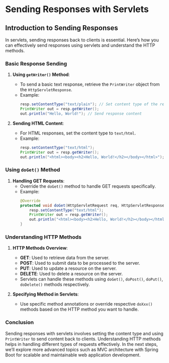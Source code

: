 # Sending Responses with Servlets

## Introduction to Sending Responses

In servlets, sending responses back to clients is essential. Here’s how you can effectively send responses using servlets and understand the HTTP methods.

### Basic Response Sending

1. **Using `getWriter()` Method**:

   - To send a basic text response, retrieve the `PrintWriter` object from the `HttpServletResponse`.
   - Example:
     ```java
     resp.setContentType("text/plain"); // Set content type of the response
     PrintWriter out = resp.getWriter();
     out.println("Hello, World!"); // Send response content
     ```

2. **Sending HTML Content**:
   - For HTML responses, set the content type to `text/html`.
   - Example:
     ```java
     resp.setContentType("text/html");
     PrintWriter out = resp.getWriter();
     out.println("<html><body><h2>Hello, World!</h2></body></html>");
     ```

### Using `doGet()` Method

1. **Handling GET Requests**:
   - Override the `doGet()` method to handle GET requests specifically.
   - Example:
     ```java
     @Override
     protected void doGet(HttpServletRequest req, HttpServletResponse resp) throws ServletException, IOException {
         resp.setContentType("text/html");
         PrintWriter out = resp.getWriter();
         out.println("<html><body><h2>Hello, World!</h2></body></html>");
     }
     ```

### Understanding HTTP Methods

1. **HTTP Methods Overview**:

   - **GET**: Used to retrieve data from the server.
   - **POST**: Used to submit data to be processed to the server.
   - **PUT**: Used to update a resource on the server.
   - **DELETE**: Used to delete a resource on the server.
   - Servlets can handle these methods using `doGet()`, `doPost()`, `doPut()`, `doDelete()` methods respectively.

2. **Specifying Method in Servlets**:
   - Use specific method annotations or override respective `doXxx()` methods based on the HTTP method you want to handle.

### Conclusion

Sending responses with servlets involves setting the content type and using `PrintWriter` to send content back to clients. Understanding HTTP methods helps in handling different types of requests effectively. In the next steps, we’ll explore more advanced topics such as MVC architecture with Spring Boot for scalable and maintainable web application development.
